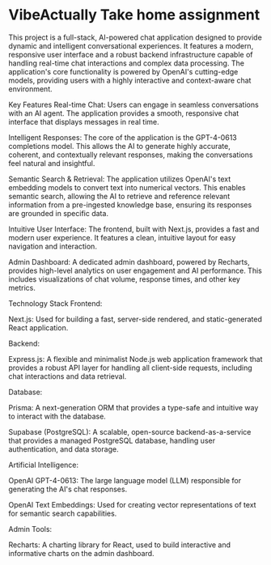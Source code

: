 <h1>VibeActually Take home assignment</h1>

This project is a full-stack, AI-powered chat application designed to provide dynamic and intelligent conversational experiences. It features a modern, responsive user interface and a robust backend infrastructure capable of handling real-time chat interactions and complex data processing. The application's core functionality is powered by OpenAI's cutting-edge models, providing users with a highly interactive and context-aware chat environment.

Key Features
Real-time Chat: Users can engage in seamless conversations with an AI agent. The application provides a smooth, responsive chat interface that displays messages in real time.

Intelligent Responses: The core of the application is the GPT-4-0613 completions model. This allows the AI to generate highly accurate, coherent, and contextually relevant responses, making the conversations feel natural and insightful.

Semantic Search & Retrieval: The application utilizes OpenAI's text embedding models to convert text into numerical vectors. This enables semantic search, allowing the AI to retrieve and reference relevant information from a pre-ingested knowledge base, ensuring its responses are grounded in specific data.

Intuitive User Interface: The frontend, built with Next.js, provides a fast and modern user experience. It features a clean, intuitive layout for easy navigation and interaction.

Admin Dashboard: A dedicated admin dashboard, powered by Recharts, provides high-level analytics on user engagement and AI performance. This includes visualizations of chat volume, response times, and other key metrics.

Technology Stack
Frontend:

Next.js: Used for building a fast, server-side rendered, and static-generated React application.

Backend:

Express.js: A flexible and minimalist Node.js web application framework that provides a robust API layer for handling all client-side requests, including chat interactions and data retrieval.

Database:

Prisma: A next-generation ORM that provides a type-safe and intuitive way to interact with the database.

Supabase (PostgreSQL): A scalable, open-source backend-as-a-service that provides a managed PostgreSQL database, handling user authentication, and data storage.

Artificial Intelligence:

OpenAI GPT-4-0613: The large language model (LLM) responsible for generating the AI's chat responses.

OpenAI Text Embeddings: Used for creating vector representations of text for semantic search capabilities.

Admin Tools:

Recharts: A charting library for React, used to build interactive and informative charts on the admin dashboard.

